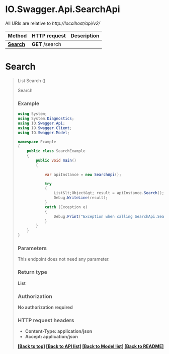 # IO.Swagger.Api.SearchApi

All URIs are relative to *http://localhost/api/v2/*

Method | HTTP request | Description
------------- | ------------- | -------------
[**Search**](SearchApi.md#search) | **GET** /search | 


<a name="search"></a>
# **Search**
> List<Object> Search ()



Search

### Example
```csharp
using System;
using System.Diagnostics;
using IO.Swagger.Api;
using IO.Swagger.Client;
using IO.Swagger.Model;

namespace Example
{
    public class SearchExample
    {
        public void main()
        {
            
            var apiInstance = new SearchApi();

            try
            {
                List&lt;Object&gt; result = apiInstance.Search();
                Debug.WriteLine(result);
            }
            catch (Exception e)
            {
                Debug.Print("Exception when calling SearchApi.Search: " + e.Message );
            }
        }
    }
}
```

### Parameters
This endpoint does not need any parameter.

### Return type

**List<Object>**

### Authorization

No authorization required

### HTTP request headers

 - **Content-Type**: application/json
 - **Accept**: application/json

[[Back to top]](#) [[Back to API list]](../README.md#documentation-for-api-endpoints) [[Back to Model list]](../README.md#documentation-for-models) [[Back to README]](../README.md)

